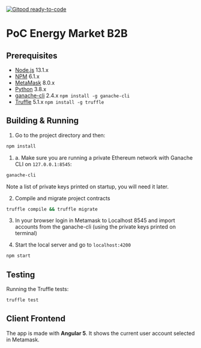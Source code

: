 [![Gitpod ready-to-code](https://img.shields.io/badge/Gitpod-ready--to--code-blue?logo=gitpod)](https://gitpod.io/#https://github.com/carlosfaria94/energy-market-b2b)

# PoC Energy Market B2B

## Prerequisites

- [Node.js](https://nodejs.org) 13.1.x
- [NPM](https://npm.org) 6.1.x
- [MetaMask](https://metamask.io/) 8.0.x
- [Python](https://www.python.org) 3.8.x
- [ganache-cli](https://github.com/trufflesuite/ganache-cli) 2.4.x `npm install -g ganache-cli`
- [Truffle](https://truffleframework.com/) 5.1.x `npm install -g truffle`

## Building & Running

1. Go to the project directory and then:

```bash
npm install
```

1. a. Make sure you are running a private Ethereum network with Ganache CLI on `127.0.0.1:8545`:

```bash
ganache-cli
```

Note a list of private keys printed on startup, you will need it later.

2. Compile and migrate project contracts

```bash
truffle compile && truffle migrate
```

3. In your browser login in Metamask to Localhost 8545 and import accounts from the ganache-cli (using the private keys printed on terminal)

4. Start the local server and go to `localhost:4200`

```bash
npm start
```

## Testing

Running the Truffle tests:

```bash
truffle test
```

## Client Frontend

The app is made with **Angular 5**. It shows the current user account selected in Metamask.
